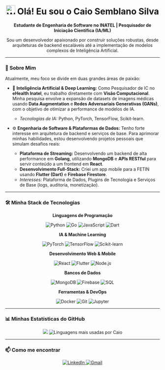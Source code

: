 <div align="center">
  <h1>
    <img src="https://media.giphy.com/media/hvRJCLFzcasrRPOhuB/giphy.gif" width="30px" alt="Waving hand">
    Olá! Eu sou o Caio Semblano Silva
  </h1>
  
  <p>
    <strong>Estudante de Engenharia de Software no INATEL | Pesquisador de Iniciação Científica (IA/ML)</strong>
  </p>
  
  <p>
    Sou um desenvolvedor apaixonado por construir soluções robustas, desde arquiteturas de backend escaláveis até a implementação de modelos complexos de Inteligência Artificial.
  </p>
</div>

---

### 🚀 Sobre Mim

Atualmente, meu foco se divide em duas grandes áreas de paixão:

* 🤖 **Inteligência Artificial & Deep Learning:** Como Pesquisador de IC no **eHealth Inatel**, eu trabalho diretamente com **Visão Computacional**. Minha pesquisa envolve a expansão de datasets de imagens médicas usando **Data Augmentation** e **Redes Adversariais Generativas (GANs)**, com o objetivo de otimizar a performance de modelos de IA.
    * *Tecnologias de IA:* Python, PyTorch, TensorFlow, Scikit-learn.

* ⚙️ **Engenharia de Software & Plataformas de Dados:** Tenho forte interesse em arquitetura de backend e serviços de base. Para aprimorar minhas habilidades, estou desenvolvendo projetos pessoais que simulam desafios reais:
    * **Plataforma de Streaming:** Desenvolvendo um backend de alta performance em **Golang**, utilizando **MongoDB** e **APIs RESTful** para servir conteúdo a um frontend em **React**.
    * **Desenvolvimento Full-Stack:** Criei um app mobile para a FETIN usando **Flutter (Dart)** e **Firebase Firestore**.
    * *Interesses:* Plataforma de Dados, Plugins de Tecnologia e Serviços de Base (logs, auditoria, monetização).

---

### 🛠️ Minha Stack de Tecnologias

<div align="center">
  
  <p><strong>Linguagens de Programação</strong></p>
  <p>
    <img src="https://img.shields.io/badge/Python-3776AB?style=for-the-badge&logo=python&logoColor=white" alt="Python">
    <img src="https://img.shields.io/badge/Go-00ADD8?style=for-the-badge&logo=go&logoColor=white" alt="Go">
    <img src="https://img.shields.io/badge/JavaScript-F7DF1E?style=for-the-badge&logo=javascript&logoColor=black" alt="JavaScript">
    <img src="https://img.shields.io/badge/Dart-0175C2?style=for-the-badge&logo=dart&logoColor=white" alt="Dart">
  </p>
  
  <p><strong>IA & Machine Learning</strong></p>
  <p>
    <img src="https://img.shields.io/badge/PyTorch-EE4C2C?style=for-the-badge&logo=pytorch&logoColor=white" alt="PyTorch">
    <img src="https://img.shields.io/badge/TensorFlow-FF6F00?style=for-the-badge&logo=tensorflow&logoColor=white" alt="TensorFlow">
    <img src="https://img.shields.io/badge/scikit--learn-F7931E?style=for-the-badge&logo=scikit-learn&logoColor=white" alt="Scikit-learn">
  </p>

  <p><strong>Desenvolvimento Web & Mobile</strong></p>
  <p>
    <img src="https://img.shields.io/badge/React-20232A?style=for-the-badge&logo=react&logoColor=61DAFB" alt="React">
    <img src="https://img.shields.io/badge/Flutter-02569B?style=for-the-badge&logo=flutter&logoColor=white" alt="Flutter">
    <img src="https://img.shields.io/badge/Node.js-339933?style=for-the-badge&logo=nodedotjs&logoColor=white" alt="Node.js">
  </p>

  <p><strong>Bancos de Dados</strong></p>
  <p>
    <img src="https://img.shields.io/badge/MongoDB-47A248?style=for-the-badge&logo=mongodb&logoColor=white" alt="MongoDB">
    <img src="https://img.shields.io/badge/Firebase-FFCA28?style=for-the-badge&logo=firebase&logoColor=black" alt="Firebase">
    <img src="https://img.shields.io/badge/SQL-blue?style=for-the-badge&logo=postgresql&logoColor=white" alt="SQL">
  </p>

  <p><strong>Ferramentas & DevOps</strong></p>
  <p>
    <img src="https://img.shields.io/badge/Docker-2496ED?style=for-the-badge&logo=docker&logoColor=white" alt="Docker">
    <img src="https://img.shields.io/badge/Git-F05032?style=for-the-badge&logo=git&logoColor=white" alt="Git">
    <img src="https://img.shields.io/badge/Jupyter-F37626?style=for-the-badge&logo=jupyter&logoColor=white" alt="Jupyter">
  </p>
</div>

---

### 📊 Minhas Estatísticas do GitHub

<div align="center">
  <img src="https://github-readme-stats.vercel.app/api?username=caiosemblano">
  <img src="https://github-readme-stats.vercel.app/api/top-langs/?username=caiosemblano&layout=compact&theme=tokyonight&hide_border=true&langs_count=8" alt="Linguagens mais usadas por Caio">
</div>

---

### 📫 Como me encontrar

<div align="center">
  <a href="https://www.linkedin.com/in/caio-semblano" target="_blank">
    <img src="https://img.shields.io/badge/LinkedIn-0077B5?style=for-the-badge&logo=linkedin&logoColor=white" alt="LinkedIn">
  </a>
  <a href="mailto:semblanocaio@gmail.com" target="_blank">
    <img src="https://img.shields.io/badge/Gmail-D14836?style=for-the-badge&logo=gmail&logoColor=white" alt="Gmail">
  </a>
</div>

